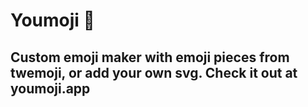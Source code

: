 # Youmoji 🤡
## Custom emoji maker with emoji pieces from twemoji, or add your own svg. Check it out at youmoji.app
